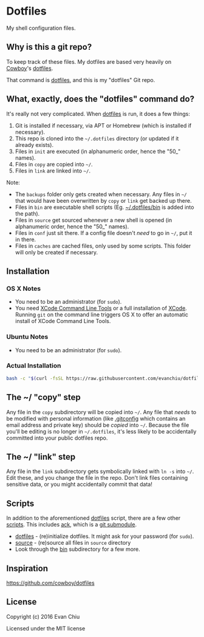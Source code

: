 # Dotfiles

My shell configuration files.

## Why is this a git repo?

To keep track of these files.  My dotfiles are based very heavily on [Cowboy](https://github.com/cowboy)'s [dotfiles](https://github.com/cowboy/dotfiles).

That command is [dotfiles][dotfiles], and this is my "dotfiles" Git repo.

[dotfiles]: bin/dotfiles
[bin]: https://github.com/evanchiu/dotfiles/tree/master/bin

## What, exactly, does the "dotfiles" command do?

It's really not very complicated. When [dotfiles][dotfiles] is run, it does a few things:

1. Git is installed if necessary, via APT or Homebrew (which is installed if necessary).
2. This repo is cloned into the `~/.dotfiles` directory (or updated if it already exists).
2. Files in `init` are executed (in alphanumeric order, hence the "50\_" names).
3. Files in `copy` are copied into `~/`.
4. Files in `link` are linked into `~/`.

Note:

* The `backups` folder only gets created when necessary. Any files in `~/` that would have been overwritten by `copy` or `link` get backed up there.
* Files in `bin` are executable shell scripts (Eg. [~/.dotfiles/bin][bin] is added into the path).
* Files in `source` get sourced whenever a new shell is opened (in alphanumeric order, hence the "50\_" names).
* Files in `conf` just sit there. If a config file doesn't _need_ to go in `~/`, put it in there.
* Files in `caches` are cached files, only used by some scripts. This folder will only be created if necessary.

## Installation
### OS X Notes

* You need to be an administrator (for `sudo`).
* You need [XCode Command Line Tools](https://developer.apple.com/downloads/index.action?=command%20line%20tools) or a full installation of [XCode](https://developer.apple.com/downloads/index.action?=xcode). Running `git` on the command line triggers OS X to offer an automatic install of XCode Command Line Tools.

### Ubuntu Notes

* You need to be an administrator (for `sudo`).

### Actual Installation

```sh
bash -c "$(curl -fsSL https://raw.githubusercontent.com/evanchiu/dotfiles/master/bin/dotfiles)" && source ~/.bashrc
```

## The ~/ "copy" step
Any file in the `copy` subdirectory will be copied into `~/`. Any file that _needs_ to be modified with personal information (like [.gitconfig](copy/.gitconfig) which contains an email address and private key) should be _copied_ into `~/`. Because the file you'll be editing is no longer in `~/.dotfiles`, it's less likely to be accidentally committed into your public dotfiles repo.

## The ~/ "link" step
Any file in the `link` subdirectory gets symbolically linked with `ln -s` into `~/`. Edit these, and you change the file in the repo. Don't link files containing sensitive data, or you might accidentally commit that data!

## Scripts
In addition to the aforementioned [dotfiles][dotfiles] script, there are a few other [scripts][bin]. This includes [ack](https://github.com/petdance/ack), which is a [git submodule](libs).

* [dotfiles][dotfiles] - (re)initialize dotfiles. It might ask for your password (for `sudo`).
* [source](source) - (re)source all files in `source` directory
* Look through the [bin][bin] subdirectory for a few more.

## Inspiration
<https://github.com/cowboy/dotfiles>

## License
Copyright (c) 2016 Evan Chiu

Licensed under the MIT license
